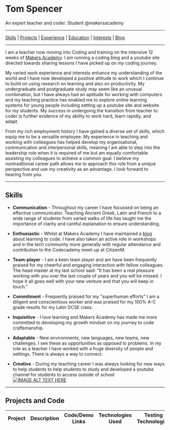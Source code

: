 Tom Spencer
======
An expert teacher and coder. Student @makersacademy
***
[Skills](#skills) | [Projects](#projects) | [Experience](#experience) | [Education](#education) | [Interests](#interests) | [Blog](https://medium.com/@tomspencer_uk)
***
I am a teacher now moving into Coding and training on the intensive 12 weeks of [Makers Academy](https://github.com/makersademy). I am running a coding blog and a youtube site directed towards sharing lessons I have picked up on my coding journey.

My varied work experience and interests enhance my understanding of the world and I have now developed a positive attitude to work which I continue to build on using research on learning and also on productivity. My undergraduate and postgraduate study may seem like an unusual combination, but I have always had an aptitude for working with computers and my teaching practice has enabled me to explore online learning systems for young people including setting up a youtube site and website for my students. My success in undergoing the transition from teacher to coder is further evidence of my ability to work hard, learn rapidly, and adapt.

From my rich employment history I have gained a diverse set of skills, which equip me to be a versatile employee. My experience in teaching and working with colleagues has helped develop my organisational, communication and interpersonal skills, meaning I am able to step into the leadership role when it is required of me but am equally comfortable assisting my colleagues to achieve a common goal. I believe my nontraditional career path allows me to approach this role from a unique perspective and use my creativity as an advantage. I look forward to hearing from you.

***

## Skills

- **Communication** - Throughout my career I have focussed on being an effective communicator. Teaching Ancient Greek, Latin and French to a wide range of students from varied walks of life has taught me the importance of clarity and careful explanation to ensure understanding.

- **Enthusiastic** - Whilst at Makers Academy I have maintained a [blog](https://medium.com/@tomspencer_uk) about learning to code. I have also taken an active role in workshops and in the tech community more generally with regular attendance and contribution to the Codecademy meet-up at CitizenM.

- **Team-player** - I am a keen team player and am have been frequently praised for my cheerful and engaging interaction with fellow colleagues. The head master at my last school said: "It has been a real pleasure working with you over the last couple of years and you will be missed. I hope it all goes well with your new venture and that you will keep in touch."

- **Commitment** - Frequently praised for my "superhuman efforts" I am a diligent and conscientious worker and was praised for my 100% A-C grade results for my Latin GCSE class.

- **Inquisitive** - I love learning and Makers Academy has made me more committed to developing my growth mindset on my journey to code craftsmanship.

- **Adaptable** - New environments, new languages, new teams, new challenges. I see these as opportunities as opposed to problems. In my role as a teacher I have worked with a huge diversity of people and settings. There is always a way to connect.

- **Creative** - During my teaching career I was always looking for new ways to help students to help students to study and developed a youtube channel for students to access outside of school <a href="http://www.youtube.com/watch?feature=player_embedded&v=VM4ScXd5CkA&list=PLhhkrQZ2EUKwmtj99Xz95r6rpRnGZ5Brb&index=21
" target="_blank"><img src="https://cloud.githubusercontent.com/assets/12953472/18688443/6021e65e-7f7c-11e6-9479-6ad58e3ab834.png"
alt="IMAGE ALT TEXT HERE"/></a>

***

## Projects and Code
Project | Description | Code/Demo Links | Technologies Used | Testing Technologies
--- | --- | --- | --- | ---
